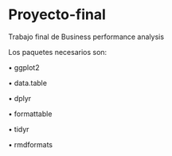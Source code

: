 # Proyecto-final
Trabajo final de Business performance analysis

Los paquetes necesarios son:

•	ggplot2

•	data.table

•	dplyr

•	formattable

•	tidyr

•	rmdformats
